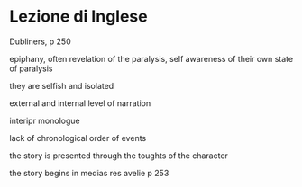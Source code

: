 # Lezione di Inglese

Dubliners, p 250

epiphany, often revelation of the paralysis, self awareness of their own state of paralysis

they are selfish and isolated


external and internal level of narration

interipr monologue 

lack of chronological order of events

the story is presented through the toughts of the character


the story begins in medias res
avelie p 253
<!--stackedit_data:
eyJoaXN0b3J5IjpbLTEzMTgzMTE4MzAsLTIwMDc4NTkzNjNdfQ
==
-->